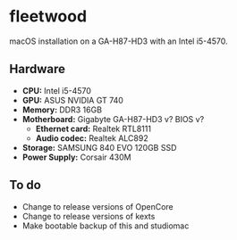 # fleetwood

macOS installation on a GA-H87-HD3 with an Intel i5-4570.

## Hardware

- **CPU:** Intel i5-4570
- **GPU:** ASUS NVIDIA GT 740
- **Memory:** DDR3 16GB
- **Motherboard:** Gigabyte GA-H87-HD3 v? BIOS v?
  - **Ethernet card:** Realtek RTL8111
  - **Audio codec:** Realtek ALC892
- **Storage:** SAMSUNG 840 EVO 120GB SSD
- **Power Supply:** Corsair 430M

## To do

- Change to release versions of OpenCore
- Change to release versions of kexts
- Make bootable backup of this and studiomac
